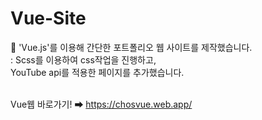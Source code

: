 # Vue-Site
🧩 'Vue.js'를 이용해 간단한 포트폴리오 웹 사이트를 제작했습니다.<br>
: Scss를 이용하여 css작업을 진행하고, <br>
YouTube api를 적용한 페이지를 추가했습니다.<br>
<br>

Vue웹 바로가기! ➡ https://chosvue.web.app/
